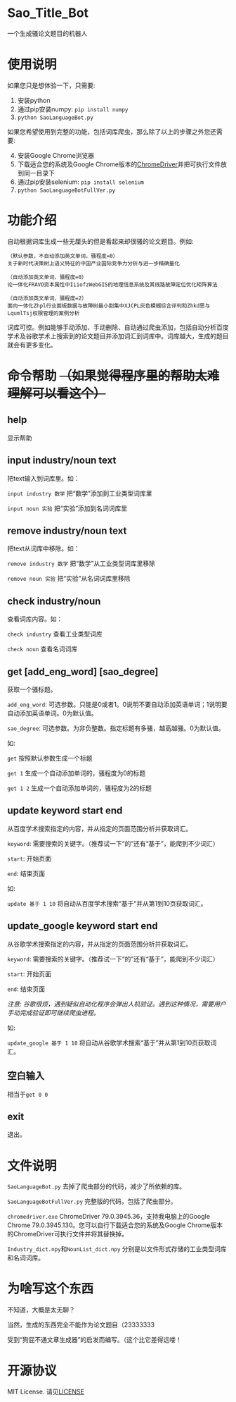# Sao_Title_Bot
一个生成骚论文题目的机器人

# 使用说明
如果您只是想体验一下，只需要:

1. 安装python
2. 通过pip安装numpy: `pip install numpy`
3. `python SaoLanguageBot.py`

如果您希望使用到完整的功能，包括词库爬虫，那么除了以上的步骤之外您还需要:

4. 安装Google Chrome浏览器
5. 下载适合您的系统及Google Chrome版本的[ChromeDriver](https://chromedriver.chromium.org/)并把可执行文件放到同一目录下
6. 通过pip安装selenium: `pip install selenium`
7. `python SaoLanguageBotFullVer.py`

# 功能介绍
自动根据词库生成一些无厘头的但是看起来却很骚的论文题目。例如:
```
（默认参数，不自动添加英文单词，骚程度=0）
关于新时代决策树上语义特征的中国产业国际竞争力分析与进一步精确量化

（自动添加英文单词，骚程度=0）
论一体化FRAVO资本属性中IiiofzWebGIS的地理信息系统及其线路故障定位优化矩阵算法

（自动添加英文单词，骚程度=2）
面向一体化Zhpl行业面板数据与故障树最小割集中XJCPL灰色模糊综合评判和Zhkd思与LqumlTsj权限管理的案例分析
```

词库可控。例如能够手动添加、手动删除、自动通过爬虫添加，包括自动分析百度学术及谷歌学术上搜索到的论文题目并添加词汇到词库中。词库越大，生成的题目就会有更多变化。

# 命令帮助 ~~（如果觉得程序里的帮助太难理解可以看这个）~~
## help
显示帮助

## input industry/noun text
把text输入到词库里。如：

`input industry 数学` 把“数学”添加到工业类型词库里

`input noun 实验` 把“实验”添加到名词词库里

## remove industry/noun text
把text从词库中移除。如：

`remove industry 数学` 把“数学”从工业类型词库里移除

`remove noun 实验` 把“实验”从名词词库里移除

## check industry/noun
查看词库内容。如：

`check industry` 查看工业类型词库

`check noun` 查看名词词库

## get [add_eng_word] [sao_degree]
获取一个骚标题。

`add_eng_word`: 可选参数。只能是0或者1。0说明不要自动添加英语单词；1说明要自动添加英语单词。0为默认值。

`sao_degree`: 可选参数。为非负整数。指定标题有多骚，越高越骚。0为默认值。

如:

`get` 按照默认参数生成一个标题

`get 1` 生成一个自动添加单词的，骚程度为0的标题

`get 1 2` 生成一个自动添加单词的，骚程度为2的标题

## update keyword start end
从百度学术搜索指定的内容，并从指定的页面范围分析并获取词汇。

`keyword`: 需要搜索的关键字。（推荐试一下“的”还有“基于”，能爬到不少词汇）

`start`: 开始页面

`end`: 结束页面

如:

`update 基于 1 10` 将自动从百度学术搜索“基于”并从第1到10页获取词汇。

## update_google keyword start end
从谷歌学术搜索指定的内容，并从指定的页面范围分析并获取词汇。

`keyword`: 需要搜索的关键字。（推荐试一下“的”还有“基于”，能爬到不少词汇）

`start`: 开始页面

`end`: 结束页面

_注意: 谷歌很烦，遇到疑似自动化程序会弹出人机验证。遇到这种情况，需要用户手动完成验证即可继续爬虫进程。_

如:

`update_google 基于 1 10` 将自动从谷歌学术搜索“基于”并从第1到10页获取词汇。

## 空白输入
相当于`get 0 0`

## exit
退出。

# 文件说明
`SaoLanguageBot.py` 去掉了爬虫部分的代码，减少了所依赖的库。

`SaoLanguageBotFullVer.py` 完整版的代码，包括了爬虫部分。

`chromedriver.exe` ChromeDriver 79.0.3945.36，支持我电脑上的Google Chrome 79.0.3945.130。您可以自行下载适合您的系统及Google Chrome版本的ChromeDriver可执行文件并将其替换掉。

`Industry_dict.npy`和`NounList_dict.npy` 分别是以文件形式存储的工业类型词库和名词词库。

# 为啥写这个东西
不知道，大概是太无聊？

当然，生成的东西完全不能作为论文题目（23333333

受到“狗屁不通文章生成器”的启发而编写。（这个比它差得远喽！

# 开源协议
MIT License. 请见[LICENSE](LICENSE)
